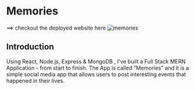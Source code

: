 # Memories

==> checkout the deployed website here ![memories](https://memorybook-v1.netlify.app/posts)

## Introduction

Using React, Node.js, Express & MongoDB , I've built a Full Stack MERN Application - from start to finish. The App is called "Memories" and it is a simple social media app that allows users to post interesting events that happened in their lives.
